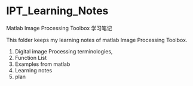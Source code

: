 # IPT_Learning_Notes
Matlab Image Processing Toolbox 学习笔记

This folder keeps my learning notes of matlab Image Processing Toolbox.
1. Digital image Processing terminologies,
2. Function List
3. Examples from matlab
4. Learning notes
5. plan
